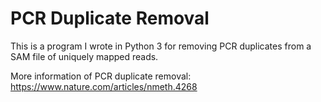 # PCR Duplicate Removal

This is a program I wrote in Python 3 for removing PCR duplicates from a SAM file of uniquely mapped reads.

More information of PCR duplicate removal: 
https://www.nature.com/articles/nmeth.4268
